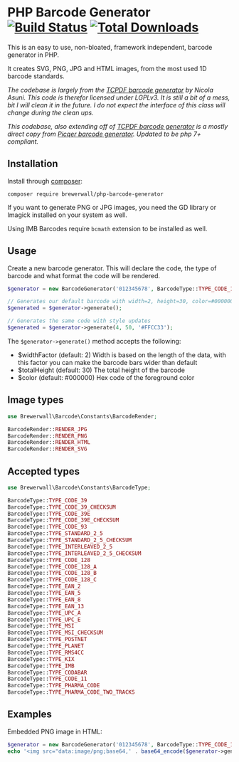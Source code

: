 # PHP Barcode Generator [![Build Status](https://travis-ci.org/picqer/php-barcode-generator.svg?branch=master)](https://travis-ci.org/picqer/php-barcode-generator) [![Total Downloads](https://poser.pugx.org/picqer/php-barcode-generator/downloads)](https://packagist.org/packages/picqer/php-barcode-generator)
This is an easy to use, non-bloated, framework independent, barcode generator in PHP.

It creates SVG, PNG, JPG and HTML images, from the most used 1D barcode standards.

*The codebase is largely from the [TCPDF barcode generator](https://github.com/tecnickcom/TCPDF) by Nicola Asuni. This code is therefor licensed under LGPLv3. It is still a bit of a mess, bit I will clean it in the future. I do not expect the interface of this class will change during the clean ups.*

*This codebase, also extending off of [TCPDF barcode generator](https://github.com/tecnickcom/TCPDF) is a mostly direct copy from [Picqer barcode generator](https://github.com/picqer/php-barcode-generator).  Updated to be php 7+ compliant.*

## Installation
Install through [composer](https://getcomposer.org/doc/00-intro.md):

```
composer require brewerwall/php-barcode-generator
```

If you want to generate PNG or JPG images, you need the GD library or Imagick installed on your system as well.

Using IMB Barcodes require `bcmath` extension to be installed as well.

## Usage
Create a new barcode generator.  This will declare the code, the type of barcode and what format the code will be rendered.

```php
$generator = new BarcodeGenerator('012345678', BarcodeType::TYPE_CODE_128, BarcodeRender::RENDER_JPG);

// Generates our default barcode with width=2, height=30, color=#000000
$generated = $generator->generate();

// Generates the same code with style updates
$generated = $generator->generate(4, 50, '#FFCC33');
```

The `$generator->generate()` method accepts the following:
- $widthFactor (default: 2) Width is based on the length of the data, with this factor you can make the barcode bars wider than default
- $totalHeight (default: 30) The total height of the barcode
- $color (default: #000000) Hex code of the foreground color

## Image types
```php
use Brewerwall\Barcode\Constants\BarcodeRender;

BarcodeRender::RENDER_JPG
BarcodeRender::RENDER_PNG
BarcodeRender::RENDER_HTML
BarcodeRender::RENDER_SVG
```

## Accepted types
```php
use Brewerwall\Barcode\Constants\BarcodeType;

BarcodeType::TYPE_CODE_39
BarcodeType::TYPE_CODE_39_CHECKSUM
BarcodeType::TYPE_CODE_39E
BarcodeType::TYPE_CODE_39E_CHECKSUM
BarcodeType::TYPE_CODE_93
BarcodeType::TYPE_STANDARD_2_5
BarcodeType::TYPE_STANDARD_2_5_CHECKSUM
BarcodeType::TYPE_INTERLEAVED_2_5
BarcodeType::TYPE_INTERLEAVED_2_5_CHECKSUM
BarcodeType::TYPE_CODE_128
BarcodeType::TYPE_CODE_128_A
BarcodeType::TYPE_CODE_128_B
BarcodeType::TYPE_CODE_128_C
BarcodeType::TYPE_EAN_2
BarcodeType::TYPE_EAN_5
BarcodeType::TYPE_EAN_8
BarcodeType::TYPE_EAN_13
BarcodeType::TYPE_UPC_A
BarcodeType::TYPE_UPC_E
BarcodeType::TYPE_MSI
BarcodeType::TYPE_MSI_CHECKSUM
BarcodeType::TYPE_POSTNET
BarcodeType::TYPE_PLANET
BarcodeType::TYPE_RMS4CC
BarcodeType::TYPE_KIX
BarcodeType::TYPE_IMB
BarcodeType::TYPE_CODABAR
BarcodeType::TYPE_CODE_11
BarcodeType::TYPE_PHARMA_CODE
BarcodeType::TYPE_PHARMA_CODE_TWO_TRACKS
```

## Examples
Embedded PNG image in HTML:

```php
$generator = new BarcodeGenerator('012345678', BarcodeType::TYPE_CODE_128, BarcodeRender::RENDER_JPG);
echo '<img src="data:image/png;base64,' . base64_encode($generator->generate()) . '">';
```
